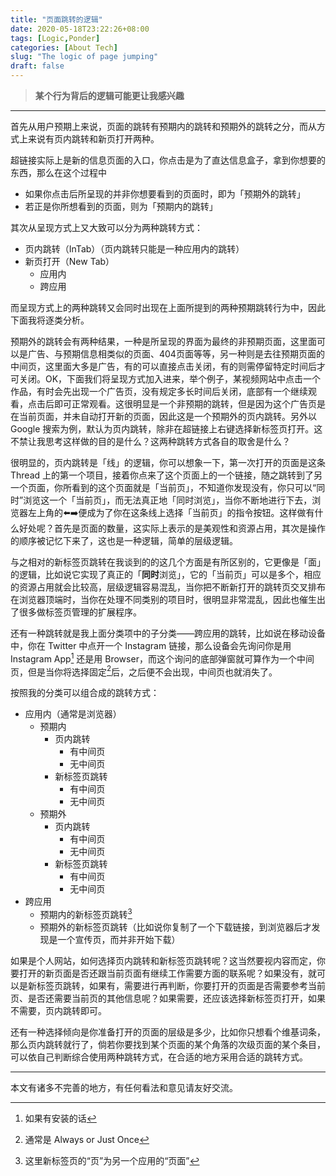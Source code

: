 ```yaml
---
title: "页面跳转的逻辑"
date: 2020-05-18T23:22:26+08:00
tags: [Logic,Ponder]
categories: [About Tech]
slug: "The logic of page jumping"
draft: false
---
```


> **某个行为背后的逻辑可能更让我感兴趣**

<!--more-->

---

首先从用户预期上来说，页面的跳转有预期内的跳转和预期外的跳转之分，而从方式上来说有页内跳转和新页打开两种。

超链接实际上是新的信息页面的入口，你点击是为了直达信息盒子，拿到你想要的东西，那么在这个过程中

- 如果你点击后所呈现的并非你想要看到的页面时，即为「预期外的跳转」
- 若正是你所想看到的页面，则为「预期内的跳转」

其次从呈现方式上又大致可以分为两种跳转方式：

- 页内跳转（InTab）（页内跳转只能是一种应用内的跳转）
- 新页打开（New Tab）
  - 应用内
  - 跨应用

而呈现方式上的两种跳转又会同时出现在上面所提到的两种预期跳转行为中，因此下面我将逐类分析。

预期外的跳转会有两种结果，一种是所呈现的界面为最终的非预期页面，这里面可以是广告、与预期信息相类似的页面、404页面等等，另一种则是去往预期页面的中间页，这里面大多是广告，有的可以直接点击关闭，有的则需停留特定时间后才可关闭。OK，下面我们将呈现方式加入进来，举个例子，某视频网站中点击一个作品，有时会先出现一个广告页，没有规定多长时间后关闭，底部有一个继续观看，点击后即可正常观看。这很明显是一个非预期的跳转，但是因为这个广告页是在当前页面，并未自动打开新的页面，因此这是一个预期外的页内跳转。另外以 Google 搜索为例，默认为页内跳转，除非在超链接上右键选择新标签页打开。这不禁让我思考这样做的目的是什么？这两种跳转方式各自的取舍是什么？

很明显的，页内跳转是「线」的逻辑，你可以想象一下，第一次打开的页面是这条 Thread 上的第一个项目，接着你点来了这个页面上的一个链接，随之跳转到了另一个页面，你所看到的这个页面就是「当前页」，不知道你发现没有，你只可以“同时”浏览这一个「当前页」，而无法真正地「同时浏览」，当你不断地进行下去，浏览器左上角的⬅️➡️便成为了你在这条线上选择「当前页」的指令按钮。这样做有什么好处呢？首先是页面的数量，这实际上表示的是美观性和资源占用，其次是操作的顺序被记忆下来了，这也是一种逻辑，简单的层级逻辑。

与之相对的新标签页跳转在我谈到的的这几个方面是有所区别的，它更像是「面」的逻辑，比如说它实现了真正的「**同时**浏览」，它的「当前页」可以是多个，相应的资源占用就会比较高，层级逻辑容易混乱，当你把不断新打开的跳转页交叉排布在浏览器顶端时，当你在处理不同类别的项目时，很明显非常混乱，因此也催生出了很多做标签页管理的扩展程序。

还有一种跳转就是我上面分类项中的子分类——跨应用的跳转，比如说在移动设备中，你在 Twitter 中点开一个 Instagram 链接，那么设备会先询问你是用 Instagram App[^1] 还是用 Browser，而这个询问的底部弹窗就可算作为一个中间页，但是当你将选择固定[^2]后，之后便不会出现，中间页也就消失了。

[^1]: 如果有安装的话
[^2]: 通常是 Always or Just Once

按照我的分类可以组合成的跳转方式：

- 应用内（通常是浏览器）
  - 预期内
    - 页内跳转
      - 有中间页
      - 无中间页
    - 新标签页跳转
      - 有中间页
      - 无中间页
  - 预期外
    - 页内跳转
      - 有中间页
      - 无中间页
    - 新标签页跳转
      - 有中间页
      - 无中间页
- 跨应用
  - 预期内的新标签页跳转[^3]
  - 预期外的新标签页跳转（比如说你复制了一个下载链接，到浏览器后才发现是一个宣传页，而并非开始下载）

如果是个人网站，如何选择页内跳转和新标签页跳转呢？这当然要视内容而定，你要打开的新页面是否还跟当前页面有继续工作需要方面的联系呢？如果没有，就可以是新标签页跳转，如果有，需要进行再判断，你要打开的页面是否需要参考当前页、是否还需要当前页的其他信息呢？如果需要，还应该选择新标签页打开，如果不需要，页内跳转即可。

还有一种选择倾向是你准备打开的页面的层级是多少，比如你只想看个维基词条，那么页内跳转就行了，倘若你要找到某个页面的某个角落的次级页面的某个条目，可以依自己判断综合使用两种跳转方式，在合适的地方采用合适的跳转方式。

[^3]: 这里新标签页的“页”为另一个应用的“页面”

---

本文有诸多不完善的地方，有任何看法和意见请友好交流。